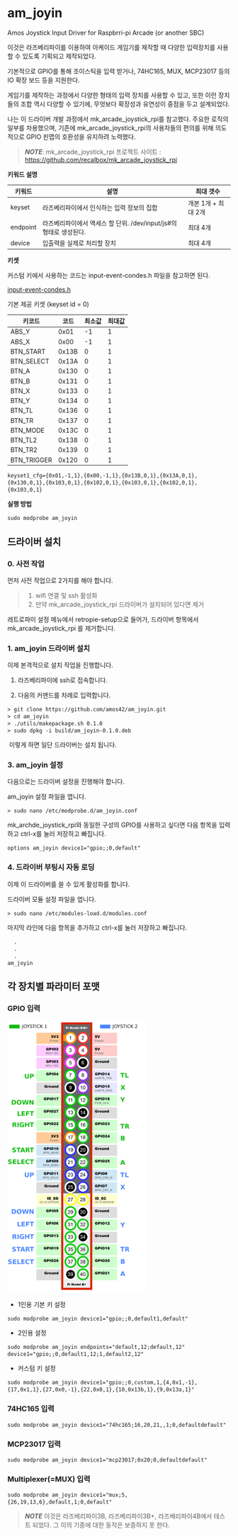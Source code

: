 # am_joyin

Amos Joystick Input Driver for Raspbrri-pi Arcade (or another SBC)

이것은 라즈베리파이를 이용하여 아케이드 게임기를 제작할 때 다양한 입력장치를 사용할 수 있도록 기획되고 제작되었다.

기본적으로 GPIO를 통해 조이스틱을 입력 받거나, 74HC165, MUX, MCP23017 등의 IO 확장 보드 등을 지원한다.

게임기를 제작하는 과정에서 다양한 형태의 입력 장치를 사용할 수 있고, 또한 이런 장치들의 조합 역시 다양할 수 있기에, 무엇보다 확장성과 유연성이 중점을 두고 설계되었다.

나는 이 드라이버 개발 과정에서 mk_arcade_joystick_rpi를 참고했다.
주요한 로직의 일부를 차용했으며, 기존에 mk_arcade_joystick_rpi의 사용자들의 편의를 위해 의도적으로 GPIO 핀맵의 호환성을 유지하려 노력했다.

> ***NOTE***: 
> mk_arcade_joystick_rpi 프로젝트 사이트 : https://github.com/recalbox/mk_arcade_joystick_rpi



**키워드 설명**

| 키워드    |   설명                                                         | 최대 갯수          |
|----------|----------------------------------------------------------------|-------------------|
| keyset   | 라즈베리파이에서 인식하는 입력 정보의 집합                        | 개본 1개 + 최대 2개 |
| endpoint | 라즈베리파이에서 액세스 할 단위. /dev/input/js#의 형태로 생성된다. | 최대 4개           |
| device   | 입출력을 실제로 처리할 장치                                      | 최대 4개           |



**키셋**

커스텀 키에서 사용하는 코드는 input-event-condes.h 파일을 참고하면 된다.

[input-event-condes.h](extra/input-event-condes.h)

기본 제공 키셋 (keyset id = 0)

| 키코드       | 코드  | 최소값 | 최대값 |
|-------------|-------|--------|-------|
| ABS_Y       | 0x01  | -1     | 1     |
| ABS_X       | 0x00  | -1     | 1     |
| BTN_START   | 0x13B | 0      | 1     |
| BTN_SELECT  | 0x13A | 0      | 1     |
| BTN_A       | 0x130 | 0      | 1     |
| BTN_B       | 0x131 | 0      | 1     |
| BTN_X       | 0x133 | 0      | 1     |
| BTN_Y       | 0x134 | 0      | 1     |
| BTN_TL      | 0x136 | 0      | 1     |
| BTN_TR      | 0x137 | 0      | 1     |
| BTN_MODE    | 0x13C | 0      | 1     |
| BTN_TL2     | 0x138 | 0      | 1     |
| BTN_TR2     | 0x139 | 0      | 1     |
| BTN_TRIGGER | 0x120 | 0      | 1     |


```shell
keyset1_cfg={0x01,-1,1},{0x00,-1,1},{0x13B,0,1},{0x13A,0,1},{0x130,0,1},{0x103,0,1},{0x102,0,1},{0x103,0,1},{0x102,0,1},{0x103,0,1}
```

**실행 방법**

```shell
sudo modprobe am_joyin
```




## 드라이버 설치

### 0. 사전 작업

먼저 사전 작업으로 2가지를 해야 합니다.

> 1. wifi 연결 및 ssh 활성화
> 2. 만약 mk_arcade_joystick_rpi 드라이버가 설치되어 있다면 제거

레트로파이 설정 메뉴에서 retropie-setup으로 들어가, 드라이버 항목에서 mk_arcade_joystick_rpi 를 제거합니다.

### 1. am_joyin 드라이버 설치

이제 본격적으로 설치 작업을 진행합니다.

1. 라즈베리파이에 ssh로 접속합니다.

2. 다음의 커맨드를 차례로 입력합니다.

```shell
> git clone https://github.com/amos42/am_joyin.git
> cd am_joyin
> ./utils/makepackage.sh 0.1.0 
> sudo dpkg -i build/am_joyin-0.1.0.deb
```
​
이렇게 하면 일단 드라이버는 설치 됩니다.

### 3. am_joyin 설정

다음으로는 드라이버 설정을 진행해야 합니다.

am_joyin 설정 파일을 엽니다.

```shell
> sudo nano /etc/modprobe.d/am_joyin.conf
```

mk_archde_joystick_rpi와 동일한 구성의 GPIO를 사용하고 싶다면 다음 항목을 입력하고 ctrl-x를 눌러 저장하고 빠집니다.

```
options am_joyin device1="gpio;;0,default"
```

### 4. 드라이버 부팅시 자동 로딩

이제 이 드라이버를 쓸 수 있게 활성화를 합니다.

드라이버 모듈 설정 파일을 엽니다.

```shell
> sudo nano /etc/modules-load.d/modules.conf
```

마지막 라인에 다음 항목을 추가하고 ctrl-x를 눌러 저장하고 빠집니다.

```
  .
  .
  .
am_joyin
```


## 각 장치별 파라미터 포맷


### GPIO 입력

![GPIO Interface](images/mk_joystick_arcade_GPIOs.png)

- 1인용 기본 키 설정

```shell
sudo modprobe am_joyin device1="gpio;;0,default1,default"
```

- 2인용 설정

```shell
sudo modprobe am_joyin endpoints="default,12;default,12" device1="gpio;;0,default1,12;1,default2,12"
```

- 커스텀 키 설정

```shell
sudo modprobe am_joyin device1="gpio;;0,custom,1,{4,0x1,-1},{17,0x1,1},{27,0x0,-1},{22,0x0,1},{10,0x13b,1},{9,0x13a,1}"
```



### 74HC165 입력

```shell
sudo modprobe am_joyin device1="74hc165;16,20,21,,1;0,defaultdefault"
```

### MCP23017 입력

```shell
sudo modprobe am_joyin device1="mcp23017;0x20;0,defaultdefault"
```


### Multiplexer(=MUX) 입력

```shell
sudo modprobe am_joyin device1="mux;5,{26,19,13,6},default,1;0,default"
```


> ***NOTE***
> 이것은 라즈베리파이3B, 라즈베리파이3B+, 라즈베리파이4B에서 테스트 되었다.
> 그 이의 기종에 대한 동작은 보증하지 못 한다.
